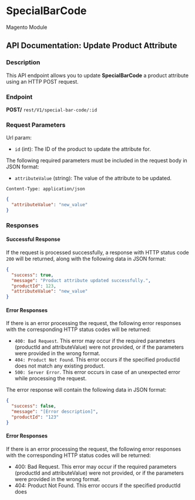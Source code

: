 # SpecialBarCode
Magento Module

## API Documentation: Update Product Attribute

### Description
This API endpoint allows you to update **SpecialBarCode** a product attribute using an HTTP POST request.

### Endpoint
**POST/** `rest/V1/special-bar-code/:id`

### Request Parameters
Url param:
- `id` (int): The ID of the product to update the attribute for.

The following required parameters must be included in the request body in JSON format:


- `attributeValue` (string): The value of the attribute to be updated.

`Content-Type: application/json`
```json
{
  "attributeValue": "new_value"
}
```

### Responses

#### Successful Response

If the request is processed successfully, a response with HTTP status code `200` will be returned, along with the following data in JSON format:

```json
{
  "success": true,
  "message": "Product attribute updated successfully.",
  "productId": 123,
  "attributeValue": "new_value"
}
```

#### Error Responses
If there is an error processing the request, the following error responses with the corresponding HTTP status codes will be returned:

- `400: Bad Request`. This error may occur if the required parameters (productId and attributeValue) were not provided, or if the parameters were provided in the wrong format.
- `404: Product Not Found`. This error occurs if the specified productId does not match any existing product.
- `500: Server Error`. This error occurs in case of an unexpected error while processing the request.

The error response will contain the following data in JSON format:
```json
{
  "success": false,
  "message": "[Error description]",
  "productId": "123"
}
```

#### Error Responses

If there is an error processing the request, the following error responses with the corresponding HTTP status codes will be returned:

- 400: Bad Request. This error may occur if the required parameters (productId and attributeValue) were not provided, or if the parameters were provided in the wrong format.
- 404: Product Not Found. This error occurs if the specified productId does
